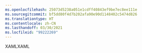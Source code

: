 ```yaml
---
ms.openlocfilehash: 25073d5238a051e1cdff40843ef9be7ec8ee111e
ms.sourcegitcommit: bf5dd80f4d7b202afa90e90d1148402c5474d826
ms.translationtype: HT
ms.contentlocale: zh-CN
ms.lasthandoff: 03/30/2021
ms.locfileid: "99222269"
---
```

<span data-ttu-id="6dfe3-101">XAML</span><span class="sxs-lookup"><span data-stu-id="6dfe3-101">XAML</span></span>

